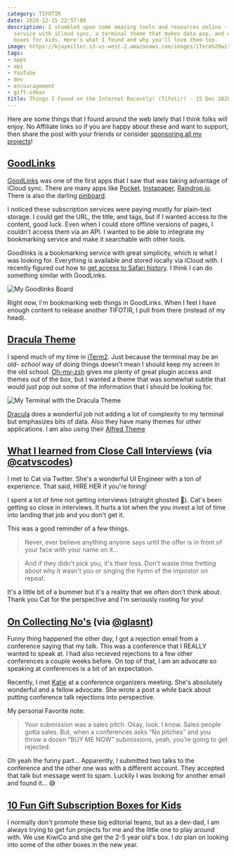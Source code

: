 ```yaml
---
category: TIFOTIR
date: 2020-12-15 22:57:00
description: I stumbled upon some amazing tools and resources online - a bookmarking
  service with iCloud sync, a terminal theme that makes data pop, and even gift subscription
  boxes for kids. Here's what I found and why you'll love them too.
image: https://kjaymiller.s3-us-west-2.amazonaws.com/images/iTerm%20with%20Dracula%20Theme.png
tags:
- apps
- api
- YouTube
- dev
- encouragement
- gift-ideas
title: Things I Found on the Internet Recently! (Tifotir) - 15 Dec 2020
---
```


Here are some things that I found around the web lately that I think folks will enjoy. No Affiliate links so if you are happy about these and want to support, then share the post with your friends or consider [sponsoring all my projects][GitHub Sponsors]!


## [GoodLinks][GoodLinks]
[GoodLinks][Goodlinks] was one of the first apps that I saw that was taking advantage of iCloud sync. There are many apps like [Pocket](https://getpocket.com), [Instapaper](https://instapaper.com), [Raindrop.io](https://raindrop.io). There is also the darling [pinboard](https://pinboard.in).

I noticed these subscription services were paying mostly for plain-text storage. I could get the URL, the title, and tags, but if I wanted access to the content, good luck. Even when I could store offline versions of pages, I couldn't access them via an API. I wanted to be able to integrate my bookmarking service and make it searchable with other tools.

Goodlinks is a bookmarking service with great simplicity, which is what I was looking for. Everything is available and stored locally via iCloud with. I recently figured out how to [get access to Safari history](http://2016.padjo.org/tutorials/sqlite-your-browser-history/).  I think I can do something similar with GoodLinks.

![My Goodlinks Board](https://kjaymiller.s3-us-west-2.amazonaws.com/images/Goodreads.png)

Right now, I'm bookmarking web things in GoodLinks. When I feel I have enough content to release another TIFOTIR, I pull from there (instead of my head).


## [Dracula Theme][Dracula]
I spend much of my time in [iTerm2]. Just because the terminal may be an _old- school_ way of doing things doesn't mean I should keep my screen in the old school. [Oh-my-zsh] gives me plenty of great plugin access and themes out of the box, but I wanted a theme that was somewhat subtle that would just pop out some of the information that I should be looking for.

![My Terminal with the Dracula Theme](https://kjaymiller.s3-us-west-2.amazonaws.com/images/iTerm%20with%20Dracula%20Theme.png)

[Dracula] does a wonderful job not adding a lot of complexity to my terminal but emphasizes bits of data. Also they have many themes for other applications. I am also using their [Alfred Theme](https://draculatheme.com/alfred)

## [What I learned from Close Call Interviews](https://catvscode.hashnode.dev/what-i-learned-from-close-call-interviews) (via [@catvscodes](https://twitter.com/@catvscode))

I met to Cat via Twitter. She's a wonderful UI Engineer with a ton of experience. That said, HIRE HER if you're hiring!

I spent a lot of time not getting interviews (straight ghosted 👻). Cat's been getting so close in interviews. It hurts a lot when the you invest a lot of time into landing that job and you don't get it.

This was a good reminder of a few things.

> Never, ever believe anything anyone says until the offer is in front of your face with your name on it...

> And if they didn't pick you, it's their loss. Don't waste time fretting about why it wasn't you or singing the hymn of the impostor on repeat.

It's a little bit of a bummer but it's a reality that we often don't think about. Thank you Cat for the perspective and I'm seriously rooting for you!

## [On Collecting No's](https://glasnt.com/blog/on-collecting-nos) (via [@glasnt](https://twitter.com/glasnt))

Funny thing happened the other day, I got a rejection email from a conference saying that my talk. This was a conference that I REALLY wanted to speak at. I had also recieved rejections to a few other conferences a couple weeks before. On top of that, I am an advocate so speaking at conferences is a bit of an expectation.

Recently, I met [Katie](https://twitter.com/glasnt) at a conference organizers meeting. She's absolutely wonderful and a fellow advocate. She wrote a post a while back about putting conference talk rejections into perspective.

My personal Favorite note:

> Your submission was a sales pitch. Okay, look. I know. Sales people gotta sales. But, when a conferences asks “No pitches” and you throw a dozen “BUY ME NOW” submissions, yeah, you’re going to get rejected.

Oh yeah the funny part... Apparently, I submitted two talks to the conference and the other one was with a different account. They accepted that talk but message went to spam. Luckily I was looking for another email and found it... 😅

## [10 Fun Gift Subscription Boxes for Kids](https://www.wired.com/gallery/gift-subscriptions-for-kids/)

I normally don't promote these big editorial teams, but as a dev-dad, I am always trying to get fun projects for me and the little one to play around with. We use KiwiCo and she get the 2-5 year old's box. I do plan on looking into some of the other boxes in the new year.


[GoodLinks]: https://goodlinks.app
[Sign Duo]: https://www.youtube.com/channel/UCET0ZgnCFLi1369c3ZWfSFA
[Dracula]: https://draculatheme.com
[iTerm2]: https://iterm2.com
[Oh-my-zsh]: https://ohmyz.sh
[Github Sponsors]: https://github.com/sponsors/kjaymiller
